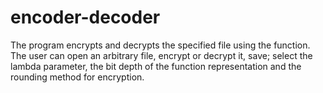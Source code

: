 # encoder-decoder
The program encrypts and decrypts the specified file using the function. The user can open an arbitrary file, encrypt or decrypt it, save; select the lambda parameter, the bit depth of the function representation and the rounding method for encryption.
